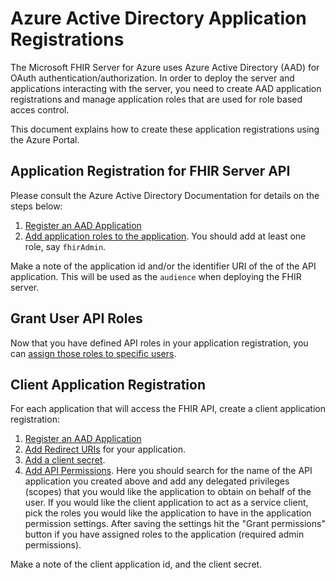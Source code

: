 # Azure Active Directory Application Registrations

The Microsoft FHIR Server for Azure uses Azure Active Directory (AAD) for OAuth authentication/authorization. In order to deploy the server and applications interacting with the server, you need to create AAD application registrations and manage application roles that are used for role based acces control.

This document explains how to create these application registrations using the Azure Portal.

## Application Registration for FHIR Server API

Please consult the Azure Active Directory Documentation for details on the steps below:

1. [Register an AAD Application](https://docs.microsoft.com/en-us/azure/active-directory/develop/quickstart-v1-add-azure-ad-app)
2. [Add application roles to the application](https://docs.microsoft.com/en-us/azure/active-directory/develop/howto-add-app-roles-in-azure-ad-apps). You should add at least one role, say `fhirAdmin`.

Make a note of the application id and/or the identifier URI of the of the API application. This will be used as the `audience` when deploying the FHIR server.  

## Grant User API Roles

Now that you have defined API roles in your application registration, you can [assign those roles to specific users](https://docs.microsoft.com/en-us/azure/active-directory/develop/howto-add-app-roles-in-azure-ad-apps#assign-users-and-groups-to-roles).

## Client Application Registration

For each application that will access the FHIR API, create a client application registration:

1. [Register an AAD Application](https://docs.microsoft.com/en-us/azure/active-directory/develop/quickstart-v1-add-azure-ad-app)
2. [Add Redirect URIs](https://docs.microsoft.com/en-us/azure/active-directory/develop/quickstart-configure-app-access-web-apis#add-redirect-uris-to-your-application) for your application.
3. [Add a client secret](https://docs.microsoft.com/en-us/azure/active-directory/develop/quickstart-configure-app-access-web-apis#add-credentials-to-your-web-application).
4. [Add API Permissions](https://docs.microsoft.com/en-us/azure/active-directory/develop/quickstart-configure-app-access-web-apis#add-permissions-to-access-web-apis). Here you should search for the name of the API application you created above and add any delegated privileges (scopes) that you would like the application to obtain on behalf of the user. If you would like the client application to act as a service client, pick the roles you would like the application to have in the application permission settings. After saving the settings hit the "Grant permissions" button if you have assigned roles to the application (required admin permissions).

Make a note of the client application id, and the client secret. 

